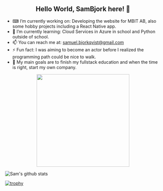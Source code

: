 <h2 align="center"> Hello World, SamBjork here! 👋 </h2>

- ⌨ I’m currently working on: Developing the website for MBIT AB, also some hobby projects including a React Native app.
- 🌱 I’m currently learning: Cloud Services in Azure in school and Python outside of school.
- 📫 You can reach me at: samuel.bjorkqvist@gmail.com
- ⚡ Fun fact: I was aiming to become an actor before I realized the programming path could be nice to walk.
- 🥅 My main goals are to finish my fullstack education and when the time is right, start my own company. 

<p align="center">
  <img width="300" src="https://media.giphy.com/media/ZVik7pBtu9dNS/giphy.gif">
</p>

![Sam's github stats](https://github-readme-stats.vercel.app/api?username=SamBjork&show_icons=true&hide_border=true)

[![trophy](https://github-profile-trophy.vercel.app/?username=sambjork)](https://github.com/sambjork/github-profile-trophy)
